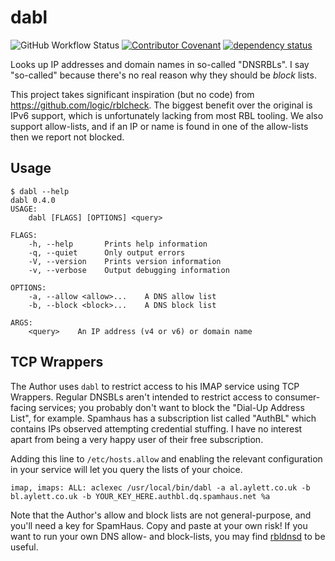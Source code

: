dabl
========

![GitHub Workflow Status](https://img.shields.io/github/workflow/status/andrewaylett/dabl/Rust)
[![Contributor Covenant](https://img.shields.io/badge/Contributor%20Covenant-v2.0%20adopted-ff69b4.svg)](../code_of_conduct.md)
[![dependency status](https://deps.rs/repo/github/andrewaylett/dabl/status.svg)](https://deps.rs/repo/github/andrewaylett/dabl)

Looks up IP addresses and domain names in so-called "DNSRBLs".
I say "so-called" because there's no real reason why they should be _block_ lists.

This project takes significant inspiration (but no code) from https://github.com/logic/rblcheck.
The biggest benefit over the original is IPv6 support, which is unfortunately lacking from most RBL tooling.
We also support allow-lists, and if an IP or name is found in one of the allow-lists then we report not blocked.

Usage
-----

```
$ dabl --help
dabl 0.4.0
USAGE:
    dabl [FLAGS] [OPTIONS] <query>

FLAGS:
    -h, --help       Prints help information
    -q, --quiet      Only output errors
    -V, --version    Prints version information
    -v, --verbose    Output debugging information

OPTIONS:
    -a, --allow <allow>...    A DNS allow list
    -b, --block <block>...    A DNS block list

ARGS:
    <query>    An IP address (v4 or v6) or domain name
```

TCP Wrappers
------------

The Author uses `dabl` to restrict access to his IMAP service using TCP Wrappers.
Regular DNSBLs aren't intended to restrict access to consumer-facing services; you probably don't want to block the "Dial-Up Address List", for example.
Spamhaus has a subscription list called "AuthBL" which contains IPs observed attempting credential stuffing.
I have no interest apart from being a very happy user of their free subscription.

Adding this line to `/etc/hosts.allow` and enabling the relevant configuration in your service will let you query the lists of your choice.

```
imap, imaps: ALL: aclexec /usr/local/bin/dabl -a al.aylett.co.uk -b bl.aylett.co.uk -b YOUR_KEY_HERE.authbl.dq.spamhaus.net %a
```

Note that the Author's allow and block lists are not general-purpose, and you'll need a key for SpamHaus.
Copy and paste at your own risk!
If you want to run your own DNS allow- and block-lists, you may find [rbldnsd](https://rbldnsd.io/) to be useful.

